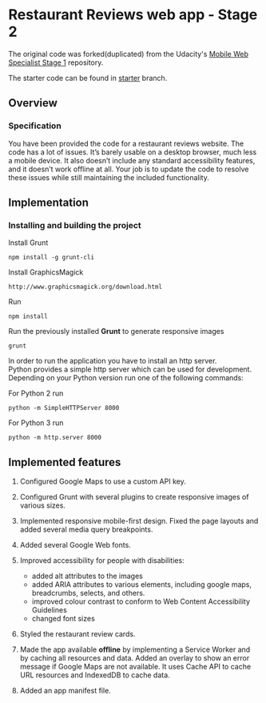 # Restaurant Reviews web app - Stage 2 
The original code was forked(duplicated) from the Udacity's [Mobile Web Specialist Stage 1](https://github.com/udacity/mws-restaurant-stage-1) repository.  

The starter code can be found in [starter](https://github.com/anastyn/restaurant-reviews-app/tree/starter) branch.

## Overview
### Specification

You have been provided the code for a restaurant reviews website. The code has a lot of issues. It’s barely usable on a desktop browser, much less a mobile device. It also doesn’t include any standard accessibility features, and it doesn’t work offline at all. Your job is to update the code to resolve these issues while still maintaining the included functionality. 

## Implementation

### Installing and building the project
Install Grunt
```
npm install -g grunt-cli
```

Install GraphicsMagick
```
http://www.graphicsmagick.org/download.html
```

Run 
```
npm install
```

Run the previously installed **Grunt** to generate responsive images
```
grunt
```

In order to run the application you have to install an http server.  
Python provides a simple http server which can be used for development.
Depending on your Python version run one of the following commands:

For Python 2 run
```
python -m SimpleHTTPServer 8000
```
For Python 3 run
```
python -m http.server 8000
```

## Implemented features

1) Configured Google Maps to use a custom API key.
2) Configured Grunt with several plugins to create responsive images of various sizes.
3) Implemented responsive mobile-first design. Fixed the page layouts and added several media query breakpoints.
4) Added several Google Web fonts.
5) Improved accessibility for people with disabilities:

    - added alt attributes to the images
    - added ARIA attributes to various elements, including google maps, breadcrumbs, selects, and others.
    - improved colour contrast to conform to Web Content Accessibility Guidelines
    - changed font sizes
    
6) Styled the restaurant review cards.
7) Made the app available **offline** by implementing a Service Worker and by caching all resources and data. Added an overlay to show an error message if Google Maps are not available. It uses Cache API to cache URL resources and IndexedDB to cache data.
8) Added an app manifest file.